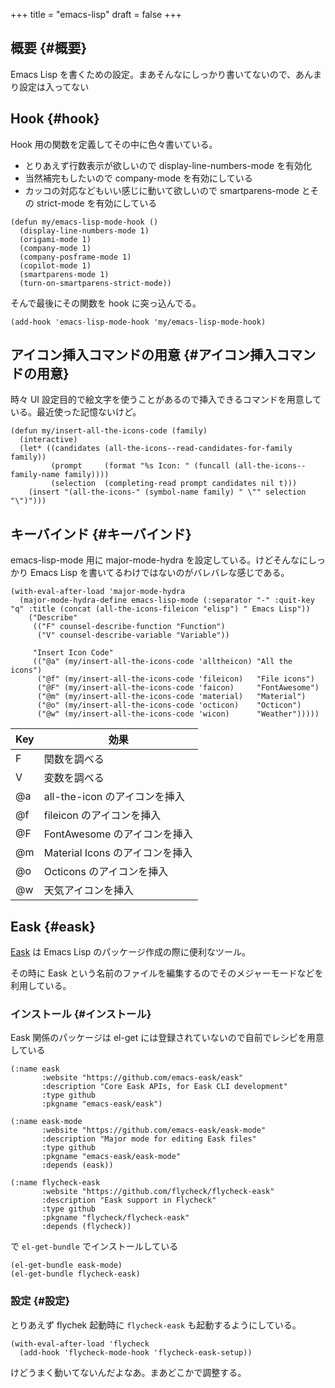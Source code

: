 +++
title = "emacs-lisp"
draft = false
+++

## 概要 {#概要}

Emacs Lisp を書くための設定。まあそんなにしっかり書いてないので、あんまり設定は入ってない


## Hook {#hook}

Hook 用の関数を定義してその中に色々書いている。

-   とりあえず行数表示が欲しいので display-line-numbers-mode を有効化
-   当然補完もしたいので company-mode を有効にしている
-   カッコの対応などもいい感じに動いて欲しいので smartparens-mode とその strict-mode を有効にしている

<!--listend-->

```emacs-lisp
(defun my/emacs-lisp-mode-hook ()
  (display-line-numbers-mode 1)
  (origami-mode 1)
  (company-mode 1)
  (company-posframe-mode 1)
  (copilot-mode 1)
  (smartparens-mode 1)
  (turn-on-smartparens-strict-mode))
```

そんで最後にその関数を hook に突っ込んでる。

```emacs-lisp
(add-hook 'emacs-lisp-mode-hook 'my/emacs-lisp-mode-hook)
```


## アイコン挿入コマンドの用意 {#アイコン挿入コマンドの用意}

時々 UI 設定目的で絵文字を使うことがあるので挿入できるコマンドを用意している。最近使った記憶ないけど。

```emacs-lisp
(defun my/insert-all-the-icons-code (family)
  (interactive)
  (let* ((candidates (all-the-icons--read-candidates-for-family family))
         (prompt     (format "%s Icon: " (funcall (all-the-icons--family-name family))))
         (selection  (completing-read prompt candidates nil t)))
    (insert "(all-the-icons-" (symbol-name family) " \"" selection "\")")))
```


## キーバインド {#キーバインド}

emacs-lisp-mode 用に major-mode-hydra を設定している。けどそんなにしっかり Emacs Lisp を書いてるわけではないのがバレバレな感じである。

```emacs-lisp
(with-eval-after-load 'major-mode-hydra
  (major-mode-hydra-define emacs-lisp-mode (:separator "-" :quit-key "q" :title (concat (all-the-icons-fileicon "elisp") " Emacs Lisp"))
    ("Describe"
     (("F" counsel-describe-function "Function")
      ("V" counsel-describe-variable "Variable"))

     "Insert Icon Code"
     (("@a" (my/insert-all-the-icons-code 'alltheicon) "All the icons")
      ("@f" (my/insert-all-the-icons-code 'fileicon)   "File icons")
      ("@F" (my/insert-all-the-icons-code 'faicon)     "FontAwesome")
      ("@m" (my/insert-all-the-icons-code 'material)   "Material")
      ("@o" (my/insert-all-the-icons-code 'octicon)    "Octicon")
      ("@w" (my/insert-all-the-icons-code 'wicon)      "Weather")))))
```

| Key | 効果                    |
|-----|-----------------------|
| F   | 関数を調べる            |
| V   | 変数を調べる            |
| @a  | all-the-icon のアイコンを挿入 |
| @f  | fileicon のアイコンを挿入 |
| @F  | FontAwesome のアイコンを挿入 |
| @m  | Material Icons のアイコンを挿入 |
| @o  | Octicons のアイコンを挿入 |
| @w  | 天気アイコンを挿入      |


## Eask {#eask}

[Eask](https://emacs-eask.github.io/) は Emacs Lisp のパッケージ作成の際に便利なツール。

その時に Eask という名前のファイルを編集するのでそのメジャーモードなどを利用している。


### インストール {#インストール}

Eask 関係のパッケージは el-get には登録されていないので自前でレシピを用意している

```emacs-lisp
(:name eask
       :website "https://github.com/emacs-eask/eask"
       :description "Core Eask APIs, for Eask CLI development"
       :type github
       :pkgname "emacs-eask/eask")
```

```emacs-lisp
(:name eask-mode
       :website "https://github.com/emacs-eask/eask-mode"
       :description "Major mode for editing Eask files"
       :type github
       :pkgname "emacs-eask/eask-mode"
       :depends (eask))
```

```emacs-lisp
(:name flycheck-eask
       :website "https://github.com/flycheck/flycheck-eask"
       :description "Eask support in Flycheck"
       :type github
       :pkgname "flycheck/flycheck-eask"
       :depends (flycheck))
```

で `el-get-bundle` でインストールしている

```emacs-lisp
(el-get-bundle eask-mode)
(el-get-bundle flycheck-eask)
```


### 設定 {#設定}

とりあえず flychek 起動時に `flycheck-eask` も起動するようにしている。

```emacs-lisp
(with-eval-after-load 'flycheck
  (add-hook 'flycheck-mode-hook 'flycheck-eask-setup))
```

けどうまく動いてないんだよなあ。まあどこかで調整する。
